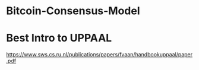 # Bitcoin-Consensus-Model


# Best Intro to UPPAAL
https://www.sws.cs.ru.nl/publications/papers/fvaan/handbookuppaal/paper.pdf
